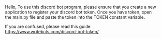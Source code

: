 Hello,
To use this discord bot program, please ensure that you create a new application to register your discord bot token.
Once you have token, open the main.py file and paste the token into the TOKEN constant variable.

If you are confused, please read this guide https://www.writebots.com/discord-bot-token/
